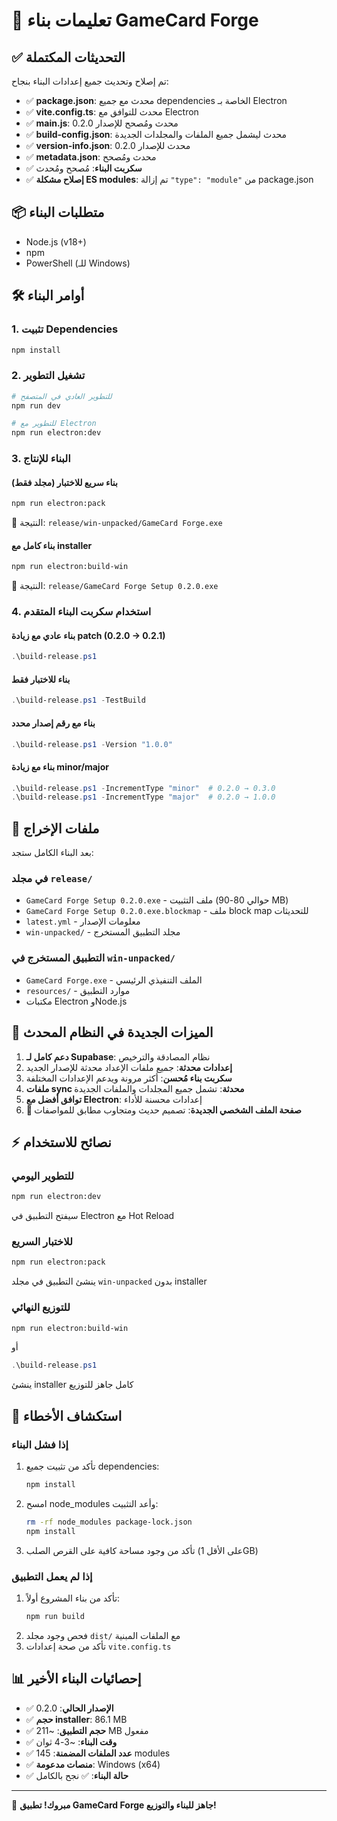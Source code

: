 # 🚀 تعليمات بناء GameCard Forge

## ✅ التحديثات المكتملة

تم إصلاح وتحديث جميع إعدادات البناء بنجاح:

- ✅ **package.json**: محدث مع جميع dependencies الخاصة بـ Electron
- ✅ **vite.config.ts**: محدث للتوافق مع Electron 
- ✅ **main.js**: محدث ومُصحح للإصدار 0.2.0
- ✅ **build-config.json**: محدث ليشمل جميع الملفات والمجلدات الجديدة
- ✅ **version-info.json**: محدث للإصدار 0.2.0
- ✅ **metadata.json**: محدث ومُصحح
- ✅ **سكربت البناء**: مُصحح ومُحدث
- ✅ **إصلاح مشكلة ES modules**: تم إزالة `"type": "module"` من package.json

## 📦 متطلبات البناء

- Node.js (v18+)
- npm
- PowerShell (للـ Windows)

## 🛠️ أوامر البناء

### 1. تثبيت Dependencies
```bash
npm install
```

### 2. تشغيل التطوير
```bash
# للتطوير العادي في المتصفح
npm run dev

# للتطوير مع Electron
npm run electron:dev
```

### 3. البناء للإنتاج

#### بناء سريع للاختبار (مجلد فقط)
```bash
npm run electron:pack
```
📁 النتيجة: `release/win-unpacked/GameCard Forge.exe`

#### بناء كامل مع installer
```bash
npm run electron:build-win
```
📁 النتيجة: `release/GameCard Forge Setup 0.2.0.exe`

### 4. استخدام سكربت البناء المتقدم

#### بناء عادي مع زيادة patch (0.2.0 → 0.2.1)
```powershell
.\build-release.ps1
```

#### بناء للاختبار فقط
```powershell
.\build-release.ps1 -TestBuild
```

#### بناء مع رقم إصدار محدد
```powershell
.\build-release.ps1 -Version "1.0.0"
```

#### بناء مع زيادة minor/major
```powershell
.\build-release.ps1 -IncrementType "minor"  # 0.2.0 → 0.3.0
.\build-release.ps1 -IncrementType "major"  # 0.2.0 → 1.0.0
```

## 📁 ملفات الإخراج

بعد البناء الكامل ستجد:

### في مجلد `release/`
- `GameCard Forge Setup 0.2.0.exe` - ملف التثبيت (حوالي 80-90 MB)
- `GameCard Forge Setup 0.2.0.exe.blockmap` - ملف block map للتحديثات
- `latest.yml` - معلومات الإصدار
- `win-unpacked/` - مجلد التطبيق المستخرج

### التطبيق المستخرج في `win-unpacked/`
- `GameCard Forge.exe` - الملف التنفيذي الرئيسي
- `resources/` - موارد التطبيق
- مكتبات Electron وNode.js

## 🎯 الميزات الجديدة في النظام المحدث

1. **دعم كامل لـ Supabase**: نظام المصادقة والترخيص
2. **إعدادات محدثة**: جميع ملفات الإعداد محدثة للإصدار الجديد
3. **سكربت بناء مُحسن**: أكثر مرونة ويدعم الإعدادات المختلفة
4. **ملفات sync محدثة**: تشمل جميع المجلدات والملفات الجديدة
5. **توافق أفضل مع Electron**: إعدادات محسنة للأداء
6. **🎨 صفحة الملف الشخصي الجديدة**: تصميم حديث ومتجاوب مطابق للمواصفات

## ⚡ نصائح للاستخدام

### للتطوير اليومي
```bash
npm run electron:dev
```
سيفتح التطبيق في Electron مع Hot Reload

### للاختبار السريع
```bash
npm run electron:pack
```
ينشئ التطبيق في مجلد `win-unpacked` بدون installer

### للتوزيع النهائي
```bash
npm run electron:build-win
```
أو
```powershell
.\build-release.ps1
```
ينشئ installer كامل جاهز للتوزيع

## 🔧 استكشاف الأخطاء

### إذا فشل البناء
1. تأكد من تثبيت جميع dependencies:
   ```bash
   npm install
   ```
2. امسح node_modules وأعد التثبيت:
   ```bash
   rm -rf node_modules package-lock.json
   npm install
   ```
3. تأكد من وجود مساحة كافية على القرص الصلب (على الأقل 1GB)

### إذا لم يعمل التطبيق
1. تأكد من بناء المشروع أولاً:
   ```bash
   npm run build
   ```
2. فحص وجود مجلد `dist/` مع الملفات المبنية
3. تأكد من صحة إعدادات `vite.config.ts`

## 📊 إحصائيات البناء الأخير

- ✅ **الإصدار الحالي**: 0.2.0
- ✅ **حجم installer**: 86.1 MB
- ✅ **حجم التطبيق**: ~211 MB مفعول
- ✅ **وقت البناء**: ~3-4 ثوان
- ✅ **عدد الملفات المضمنة**: 145 modules
- ✅ **منصات مدعومة**: Windows (x64)
- ✅ **حالة البناء**: ✅ نجح بالكامل

---

🎉 **مبروك! تطبيق GameCard Forge جاهز للبناء والتوزيع!**